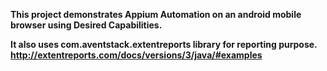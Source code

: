 <b> This project demonstrates Appium Automation on an android mobile browser using Desired Capabilities. <b>

It also uses com.aventstack.extentreports library for reporting purpose.
http://extentreports.com/docs/versions/3/java/#examples
